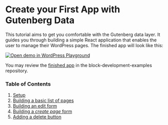 # Create your First App with Gutenberg Data

This tutorial aims to get you comfortable with the Gutenberg data layer. It guides you through building a simple React application that enables the user to manage their WordPress pages. The finished app will look like this:

[![Open demo in WordPress Playground](https://raw.githubusercontent.com/WordPress/gutenberg/HEAD/docs/how-to-guides/data-basics/media/list-of-pages/part1-finished.jpg)](https://playground.wordpress.net/?blueprint-url=https://raw.githubusercontent.com/WordPress/block-development-examples/trunk/plugins/data-basics-59c8f8/_playground/blueprint.json 'Opens demo in WordPress Playground')

You may review the [finished app](https://github.com/WordPress/block-development-examples/tree/trunk/plugins/data-basics-59c8f8) in the block-development-examples repository.

### Table of Contents

1. [Setup](/docs/how-to-guides/data-basics/1-data-basics-setup.md)
2. [Building a basic list of pages](/docs/how-to-guides/data-basics/2-building-a-list-of-pages.md)
3. [Building an edit form](/docs/how-to-guides/data-basics/3-building-an-edit-form.md)
4. [Building a _create page_ form](/docs/how-to-guides/data-basics/4-building-a-create-page-form.md)
5. [Adding a delete button](/docs/how-to-guides/data-basics/5-adding-a-delete-button.md)
